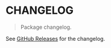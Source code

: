 # CHANGELOG

> Package changelog.

See [GitHub Releases](https://github.com/stdlib-js/constants-float64-log10-e/releases) for the changelog.